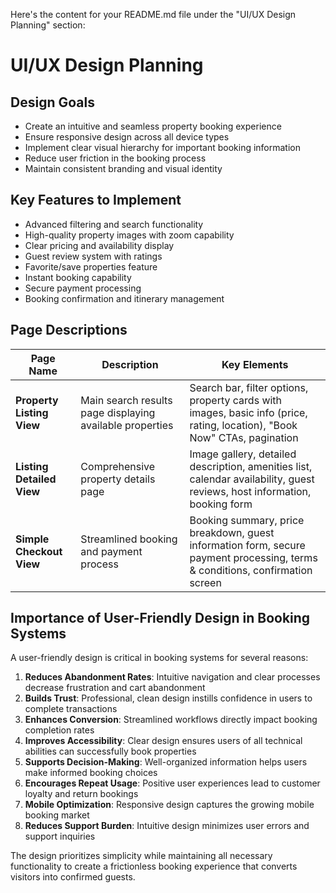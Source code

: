 Here's the content for your README.md file under the "UI/UX Design Planning" section:

# UI/UX Design Planning

## Design Goals
- Create an intuitive and seamless property booking experience
- Ensure responsive design across all device types
- Implement clear visual hierarchy for important booking information
- Reduce user friction in the booking process
- Maintain consistent branding and visual identity

## Key Features to Implement
- Advanced filtering and search functionality
- High-quality property images with zoom capability
- Clear pricing and availability display
- Guest review system with ratings
- Favorite/save properties feature
- Instant booking capability
- Secure payment processing
- Booking confirmation and itinerary management

## Page Descriptions

| Page Name | Description | Key Elements |
|-----------|-------------|--------------|
| **Property Listing View** | Main search results page displaying available properties | Search bar, filter options, property cards with images, basic info (price, rating, location), "Book Now" CTAs, pagination |
| **Listing Detailed View** | Comprehensive property details page | Image gallery, detailed description, amenities list, calendar availability, guest reviews, host information, booking form |
| **Simple Checkout View** | Streamlined booking and payment process | Booking summary, price breakdown, guest information form, secure payment processing, terms & conditions, confirmation screen |

## Importance of User-Friendly Design in Booking Systems

A user-friendly design is critical in booking systems for several reasons:

1. **Reduces Abandonment Rates**: Intuitive navigation and clear processes decrease frustration and cart abandonment
2. **Builds Trust**: Professional, clean design instills confidence in users to complete transactions
3. **Enhances Conversion**: Streamlined workflows directly impact booking completion rates
4. **Improves Accessibility**: Clear design ensures users of all technical abilities can successfully book properties
5. **Supports Decision-Making**: Well-organized information helps users make informed booking choices
6. **Encourages Repeat Usage**: Positive user experiences lead to customer loyalty and return bookings
7. **Mobile Optimization**: Responsive design captures the growing mobile booking market
8. **Reduces Support Burden**: Intuitive design minimizes user errors and support inquiries

The design prioritizes simplicity while maintaining all necessary functionality to create a frictionless booking experience that converts visitors into confirmed guests.

